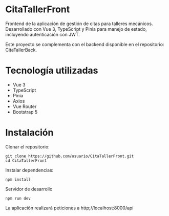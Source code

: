 # CitaTallerFront
Frontend de la aplicación de gestión de citas para talleres mecánicos. Desarrollado con Vue 3, TypeScript y Pinia para manejo de estado, incluyendo autenticación con JWT.

Este proyecto se complementa con el backend disponible en el repositorio: CitaTallerBack.
# Tecnología utilizadas
- Vue 3
- TypeScript
- Pinia
- Axios
- Vue Router
- Bootstrap 5
# Instalación
Clonar el repositorio:
```
git clone https://github.com/usuario/CitaTallerFront.git
cd CitaTallerFront
```
Instalar dependencias:
```
npm install
```
Servidor de desarrollo
```
npm run dev
```
La aplicación realizará peticiones a http;//localhost:8000/api
